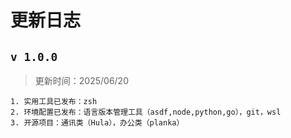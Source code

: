 # 更新日志

## `v 1.0.0`

> 更新时间：2025/06/20

```shell
1. 实用工具已发布：zsh
2. 环境配置已发布：语言版本管理工具（asdf,node,python,go），git，wsl
3. 开源项目：通讯类（Hula），办公类（planka）
```
